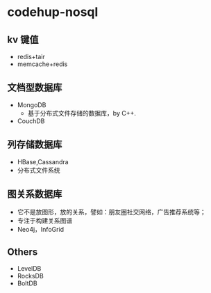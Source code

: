 # codehup-nosql

## kv 键值
- redis+tair
- memcache+redis
## 文档型数据库
- MongoDB
  - 基于分布式文件存储的数据库，by C++.
- CouchDB
## 列存储数据库
- HBase,Cassandra
- 分布式文件系统
## 图关系数据库
- 它不是放图形，放的关系，譬如：朋友圈社交网络，广告推荐系统等；
- 专注于构建关系图谱
- Neo4j，InfoGrid

## Others
- LevelDB
- RocksDB
- BoltDB